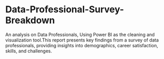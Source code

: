 # Data-Professional-Survey-Breakdown
An analysis on Data Professionals, Using Power BI as the cleaning and visualization tool.This report presents key findings from a survey of data professionals, providing insights into demographics, career satisfaction, skills, and challenges.
